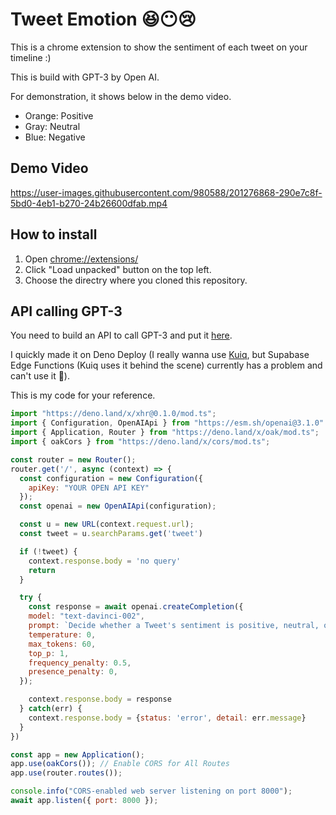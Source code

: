 # Tweet Emotion 😆😶😢

This is a chrome extension to show the sentiment of each tweet on your timeline :)

This is build with GPT-3 by Open AI.

For demonstration, it shows below in the demo video.
* Orange: Positive
* Gray: Neutral
* Blue: Negative

## Demo Video

https://user-images.githubusercontent.com/980588/201276868-290e7c8f-5bd0-4eb1-b270-24b26600dfab.mp4

## How to install

1. Open [chrome://extensions/](chrome://extensions/)
2. Click "Load unpacked" button on the top left.
3. Choose the directry where you cloned this repository.

## API calling GPT-3

You need to build an API to call GPT-3 and put it [here](https://github.com/taishikato/Tweet-Emotion/blob/main/content-script.js#L19).

I quickly made it on Deno Deploy (I really wanna use [Kuiq](https://kuiq.io/), but Supabase Edge Functions (Kuiq uses it behind the scene) currently has a problem and can't use it 🥲).

This is my code for your reference.

```javascript
import "https://deno.land/x/xhr@0.1.0/mod.ts";
import { Configuration, OpenAIApi } from "https://esm.sh/openai@3.1.0"
import { Application, Router } from "https://deno.land/x/oak/mod.ts";
import { oakCors } from "https://deno.land/x/cors/mod.ts";

const router = new Router();
router.get('/', async (context) => {
  const configuration = new Configuration({
    apiKey: "YOUR OPEN API KEY"
  });
  const openai = new OpenAIApi(configuration);

  const u = new URL(context.request.url);
  const tweet = u.searchParams.get('tweet')

  if (!tweet) {
    context.response.body = 'no query'
    return
  }

  try {
    const response = await openai.createCompletion({
    model: "text-davinci-002",
    prompt: `Decide whether a Tweet's sentiment is positive, neutral, or negative.\n\nTweet: \"${tweet}\"\nSentiment:`,
    temperature: 0,
    max_tokens: 60,
    top_p: 1,
    frequency_penalty: 0.5,
    presence_penalty: 0,
  });

    context.response.body = response
  } catch(err) {
    context.response.body = {status: 'error', detail: err.message}
  }
})

const app = new Application();
app.use(oakCors()); // Enable CORS for All Routes
app.use(router.routes());

console.info("CORS-enabled web server listening on port 8000");
await app.listen({ port: 8000 });
```